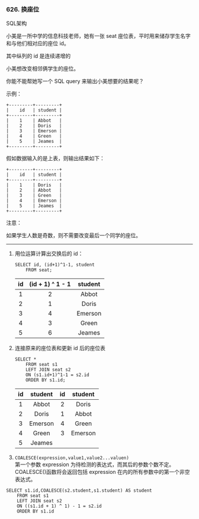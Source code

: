 ### 626. 换座位

SQL架构

小美是一所中学的信息科技老师，她有一张 seat 座位表，平时用来储存学生名字和与他们相对应的座位 id。

其中纵列的 id 是连续递增的

小美想改变相邻俩学生的座位。

你能不能帮她写一个 SQL query 来输出小美想要的结果呢？

示例：

    +---------+---------+
    |    id   | student |
    +---------+---------+
    |    1    | Abbot   |
    |    2    | Doris   |
    |    3    | Emerson |
    |    4    | Green   |
    |    5    | Jeames  |
    +---------+---------+
    
假如数据输入的是上表，则输出结果如下：

    +---------+---------+
    |    id   | student |
    +---------+---------+
    |    1    | Doris   |
    |    2    | Abbot   |
    |    3    | Green   |
    |    4    | Emerson |
    |    5    | Jeames  |
    +---------+---------+

注意：

如果学生人数是奇数，则不需要改变最后一个同学的座位。


***
1. 用位运算计算出交换后的 id：
    ```
    SELECT id, (id+1)^1-1, student 
        FROM seat;
    ```
   
    |id|(id + 1) ^ 1 - 1|student|
    |:---:|:---:|:---:|
    |1|2|Abbot|
    |2|1|Doris|
    |3|4|Emerson|
    |4|3|Green|
    |5|6|Jeames|
    
2. 连接原来的座位表和更新 id 后的座位表 
    ```
    SELECT *
        FROM seat s1
        LEFT JOIN seat s2 
        ON (s1.id+1)^1-1 = s2.id
        ORDER BY s1.id; 
    ```
   
    |id|student|id|student|
    |:---:|:---:|:---:|:---:|
    |1|Abbot  |2|Doris  |
    |2|Doris  |1|Abbot  |
    |3|Emerson|4|Green  |
    |4|Green  |3|Emerson|
    |5|Jeames | |       |

3. ``COALESCE(expression,value1,value2...valuen)``<br>第一个参数 expression 为待检测的表达式，而其后的参数个数不定。<br>COALESCE()函数将会返回包括 expression 在内的所有参数中的第一个非空表达式。

```
SELECT s1.id,COALESCE(s2.student,s1.student) AS student
    FROM seat s1 
    LEFT JOIN seat s2
    ON ((s1.id + 1) ^ 1) - 1 = s2.id
    ORDER BY s1.id
```
